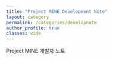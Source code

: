 ```yaml
---
title: "Project MINE Development Note"
layout: category
permalink: /categories/developnote
author_profile: true
classes: wide
---
```


Project MINE 개발자 노트
